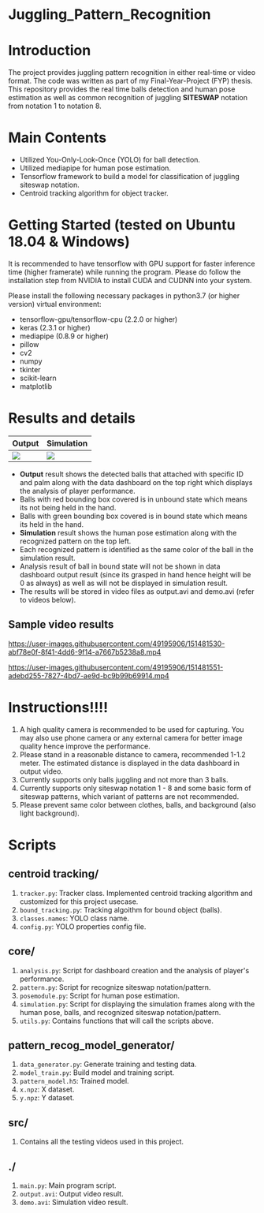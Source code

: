# Juggling_Pattern_Recognition

# Introduction
The project provides juggling pattern recognition in either real-time or video format. The code was written as part of my
Final-Year-Project (FYP) thesis. This repository provides the real time balls detection and human pose estimation as well as common recognition of juggling **SITESWAP** notation from notation 1 to notation 8.

# Main Contents
* Utilized You-Only-Look-Once (YOLO) for ball detection.
* Utilized mediapipe for human pose estimation.
* Tensorflow framework to build a model for classification of juggling siteswap notation.
* Centroid tracking algorithm for object tracker.

# Getting Started (tested on Ubuntu 18.04 & Windows)
It is recommended to have tensorflow with GPU support for faster inference time (higher framerate) while running the program. Please do follow the installation step from NVIDIA to install CUDA and CUDNN into your system.

Please install the following necessary packages in python3.7 (or higher version) virtual environment:
* tensorflow-gpu/tensorflow-cpu (2.2.0 or higher)
* keras (2.3.1 or higher)
* mediapipe (0.8.9 or higher)
* pillow
* cv2
* numpy
* tkinter
* scikit-learn
* matplotlib


# Results and details
Output | Simulation
--- | ---
![](https://user-images.githubusercontent.com/49195906/151481221-cbd6c553-73d0-4a53-a5e7-80dd992abc51.png) | ![](https://user-images.githubusercontent.com/49195906/151481300-249c3443-b74d-401a-81bc-c916823dd0f1.png)
* **Output** result shows the detected balls that attached with specific ID and palm along with the data dashboard on the top right which displays the analysis of player performance. 
* Balls with red bounding box covered is in unbound state which means its not being held in the hand. 
* Balls with green bounding box covered is in bound state which means its held in the hand.
* **Simulation** result shows the human pose estimation along with the recognized pattern on the top left.
* Each recognized pattern is identified as the same color of the ball in the simulation result.
* Analysis result of ball in bound state will not be shown in data dashboard output result (since its grasped in hand hence height will be 0 as always) as well as will not be displayed in simulation result.
* The results will be stored in video files as output.avi and demo.avi (refer to videos below).

## Sample video results

https://user-images.githubusercontent.com/49195906/151481530-abf78e0f-8f41-4dd6-9f14-a7667b5238a8.mp4


https://user-images.githubusercontent.com/49195906/151481551-adebd255-7827-4bd7-ae9d-bc9b99b69914.mp4

# Instructions‼️‼️ 
1. A high quality camera is recommended to be used for capturing. You may also use phone camera or any external camera for better image quality hence improve the performance.
2. Please stand in a reasonable distance to camera, recommended 1-1.2 meter. The estimated distance is displayed in the data dashboard in output video.
3. Currently supports only balls juggling and not more than 3 balls.
4. Currently supports only siteswap notation 1 - 8 and some basic form of siteswap patterns, which variant of patterns are not recommended.
5. Please prevent same color between clothes, balls, and background (also light background).

# Scripts

## centroid tracking/
1. ```tracker.py```: Tracker class. Implemented centroid tracking algorithm and customized for this project usecase.
2. ```bound_tracking.py```: Tracking algoithm for bound object (balls).
3. ```classes.names```: YOLO class name.
4. ```config.py```: YOLO properties config file.

## core/
1. ```analysis.py```: Script for dashboard creation and the analysis of player's performance.
2. ```pattern.py```: Script for recognize siteswap notation/pattern.
3. ```posemodule.py```: Script for human pose estimation.
4. ```simulation.py```: Script for displaying the simulation frames along with the human pose, balls, and recognized siteswap notation/pattern.
5. ```utils.py```: Contains functions that will call the scripts above.

## pattern_recog_model_generator/
1. ```data_generator.py```: Generate training and testing data.
2. ```model_train.py```: Build model and training script.
3. ```pattern_model.h5```: Trained model.
4. ```x.npz```: X dataset.
5. ```y.npz```: Y dataset.

## src/
1. Contains all the testing videos used in this project.

## ./
1. ```main.py```: Main program script.
2. ```output.avi```: Output video result.
3. ```demo.avi```: Simulation video result. 

